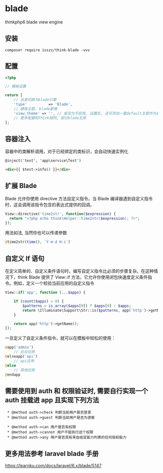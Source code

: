 
# blade
thinkphp6 blade view engine

## 安装

```shell
composer require isszz/think-blade -vvv
```

## 配置

```php
<?php

// 模板设置

return [
    // 这里切换为blade引擎
    'type'          => 'Blade',
    // 模版主题, blade新增
    'view_theme' => '', // 留空为不启用, 设置后, 还可添加一套default主题作为备选
    // 更多配置和Think相同, 部分blade无用
];
```

## 容器注入

容器中的类解析调用，对于已经绑定的类标识，会自动快速实例化

```html
@inject('test', 'app\service\Test')

<div>{{ $test->info() }}</div>
```

## 扩展 Blade

Blade 允许你使用 directive 方法自定义指令。当 Blade 编译器遇到自定义指令时，这会调用该指令包含的表达式提供的回调。

```php
View::directive('time2str', function($expression) {
  return "<?php echo think\Helper::time2str($expression); ?>";
});
```

用法如法, 当然你也可以传递参数

```php
@time2str(time(), 'Y-m-d H:i')
```

## 自定义 If 语句

在定义简单的、自定义条件语句时，编写自定义指令比必须的步骤复杂。在这种情况下，think Blade 提供了 View::if 方法，它允许你使用闭包快速度定义条件指令。例如，定义一个校验当前应用的自定义指令

```php
View::if('app', function (...$apps) {

    if (count($apps) > 0) {
        $patterns = is_array($apps[0]) ? $apps[0] : $apps;
        return \Illuminate\Support\Str::is($patterns, app('http')->getName());
    }

    return app('http')->getName();
});
```

一旦定义了自定义条件指令，就可以在模板中轻松的使用：

```php
@app('admin')
    // 后台应用
@elseapp('api')
    // api应用
@else
    // 其他应用
@endapp
```

## 需要使用到 auth 和 权限验证时, 需要自行实现一个 auth 挂载进 app 且实现下列方法

```
 * @method auth->check 判断当前用户是否登录
 * @method auth->guest 判断当前用户是否为游客

 * @method auth->can 用户是否有权限
 * @method auth->cannot 用户不能执行这个权限
 * @method auth->any 用户是否具有来自给定能力列表的任何授权能力
```

## 更多用法参考 laravel blade 手册

https://learnku.com/docs/laravel/6.x/blade/5147
